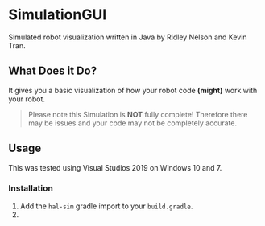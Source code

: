 # SimulationGUI
Simulated robot visualization written in Java by Ridley Nelson and Kevin Tran.

## What Does it Do?
It gives you a basic visualization of how your robot code **(might)** work with your robot.
> Please note this Simulation is **NOT** fully complete! Therefore there may be issues and your code may not be completely accurate.

## Usage
This was tested using Visual Studios 2019 on Windows 10 and 7.

### Installation
1. Add the `hal-sim` gradle import to your `build.gradle`.
2. 

